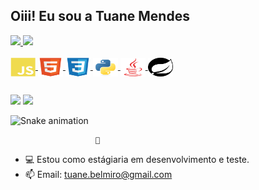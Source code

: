 
## Oiii! Eu sou a Tuane Mendes 
 <div>
  <a href="https://github.com/Tuanemendes">
  <img height="180em" src="https://github-readme-stats.vercel.app/api?username=Tuanemendes&show_icons=true&theme=dracula&include_all_commits=true&count_private=true"/>
  <img height="180em" src="https://github-readme-stats.vercel.app/api/top-langs/?username=Tuanemendes&layout=compact&langs_count=7&theme=dracula"/>
</div>
<div style="display: inline_block"><br>
  <img align="center" alt="Tuane-Js" height="30" width="40" src="https://raw.githubusercontent.com/devicons/devicon/master/icons/javascript/javascript-plain.svg">
  <img align="center" alt="Tuane-HTML" height="30" width="40" src="https://raw.githubusercontent.com/devicons/devicon/master/icons/html5/html5-original.svg">
  <img align="center" alt="Tuane-CSS" height="30" width="40" src="https://raw.githubusercontent.com/devicons/devicon/master/icons/css3/css3-original.svg">
  <img align="center" alt="Tuane-Python" height="30" width="40" src="https://raw.githubusercontent.com/devicons/devicon/master/icons/python/python-original.svg">
  <img align="center" alt="Tuane-Js" height="30" width="40" src="https://raw.githubusercontent.com/devicons/devicon/master/icons/java/java-plain.svg">
  <img align="center" alt="Tuane-Spring" height="30" width="40" src="https://raw.githubusercontent.com/devicons/devicon/master/icons/spring/spring-plain.svg">
 <!--- <img align="right" alt="Rafa-yoda" src="https://cdn.discordapp.com/attachments/795358919417397249/825430589581688872/hi.gif"> --->
</div>
 
 ##
 
<div>
 <a href="https://instagram.com/tuanemendes_/" target="_blank"><img src="https://img.shields.io/badge/-Instagram-%23E4405F?style=for-the-badge&logo=instagram&logoColor=white" target="_blank"></a>
  <a href="https://www.linkedin.com/in/tuane-mendes/" target="_blank"><img src="https://img.shields.io/badge/-LinkedIn-%230077B5?style=for-the-badge&logo=linkedin&logoColor=white" target="_blank"></a> 
<!--- <a href = "mailto:tuane.belmiro@gmail.com"><img src="https://img.shields.io/badge/-Gmail-%23333?style=for-the-badge&logo=gmail&logoColor=white" target="_blank"></a> --->
 
  ![Snake animation](https://github.com/TuaneMendes/Tuanemendes/blob/output/github-contribution-grid-snake.svg)
 
 </div>

                       👀  
- 💻 Estou como estágiaria em desenvolvimento e teste. 
- 📫 Email: tuane.belmiro@gmail.com

<!---
Tuanemendes/Tuanemendes is a ✨ special ✨ repository because its `README.md` (this file) appears on your GitHub profile.
You can click the Preview link to take a look at your changes.
--->

